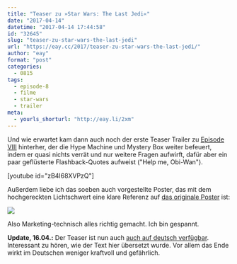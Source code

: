 ```yaml
---
title: "Teaser zu »Star Wars: The Last Jedi«"
date: "2017-04-14"
datetime: "2017-04-14 17:44:58"
id: "32645"
slug: "teaser-zu-star-wars-the-last-jedi"
url: "https://eay.cc/2017/teaser-zu-star-wars-the-last-jedi/"
author: "eay"
format: "post"
categories:
  - 0815
tags:
  - episode-8
  - filme
  - star-wars
  - trailer
meta:
  - yourls_shorturl: "http://eay.li/2xm"
---
```


Und wie erwartet kam dann auch noch der erste Teaser Trailer zu [Episode VIII](https://eay.cc/tag/episode-8/) hinterher, der die Hype Machine und Mystery Box weiter befeuert, indem er quasi nichts verrät und nur weitere Fragen aufwirft, dafür aber ein paar geflüsterte Flashback-Quotes aufweist ("Help me, Obi-Wan").

\[youtube id="zB4I68XVPzQ"\]

Außerdem liebe ich das soeben auch vorgestellte Poster, das mit dem hochgereckten Lichtschwert eine klare Referenz auf [das originale Poster](https://cl.ly/k0yd) ist:

![](https://eay.cc/uploads/2017/the-last-jedi-poster.jpg)

Also Marketing-technisch alles richtig gemacht. Ich bin gespannt.

**Update, 16.04.:** Der Teaser ist nun auch [auch auf deutsch verfügbar](https://youtube.com/watch?v=VumquS6C3EI). Interessant zu hören, wie der Text hier übersetzt wurde. Vor allem das Ende wirkt im Deutschen weniger kraftvoll und gefährlich.
